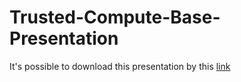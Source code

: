 # Trusted-Compute-Base-Presentation
It's possible to download this presentation by this [link](Trusted%20Computing%20Base%20In%20Action.pdf) 
